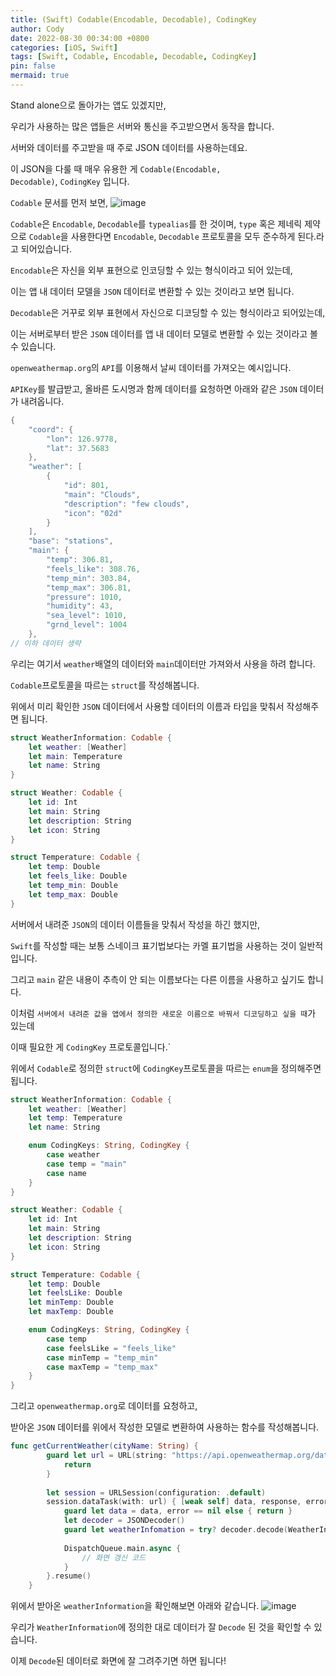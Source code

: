 ```yaml
---
title: (Swift) Codable(Encodable, Decodable), CodingKey
author: Cody
date: 2022-08-30 00:34:00 +0800
categories: [iOS, Swift]
tags: [Swift, Codable, Encodable, Decodable, CodingKey]
pin: false
mermaid: true
---
```

Stand alone으로 돌아가는 앱도 있겠지만,

우리가 사용하는 많은 앱들은 서버와 통신을 주고받으면서 동작을 합니다.

서버와 데이터를 주고받을 때 주로 JSON 데이터를 사용하는데요.

이 JSON을 다룰 때 매우 유용한 게 `Codable(Encodable, Decodable)`, `CodingKey` 입니다.

`Codable` 문서를 먼저 보면,
![image](https://github.com/swiftycody/swiftycody.github.io/assets/9062513/98d0ef02-89ef-4f93-8224-27247f1b64ae)

`Codable`은 `Encodable`, `Decodable`를 `typealias`를 한 것이며, `type` 혹은 제네릭 제약으로 `Codable`을 사용한다면 `Encodable`, `Decodable` 프로토콜을 모두 준수하게 된다.라고 되어있습니다.

`Encodable`은 자신을 외부 표현으로 인코딩할 수 있는 형식이라고 되어 있는데,

이는 앱 내 데이터 모델을 `JSON` 데이터로 변환할 수 있는 것이라고 보면 됩니다.

`Decodable`은 거꾸로 외부 표현에서 자신으로 디코딩할 수 있는 형식이라고 되어있는데,

이는 서버로부터 받은 `JSON` 데이터를 앱 내 데이터 모델로 변환할 수 있는 것이라고 볼 수 있습니다.

`openweathermap.org`의 `API`를 이용해서 날씨 데이터를 가져오는 예시입니다.

`APIKey`를 발급받고, 올바른 도시명과 함께 데이터를 요청하면 아래와 같은 `JSON` 데이터가 내려옵니다.

```swift
{
	"coord": {
		"lon": 126.9778,
		"lat": 37.5683
	},
	"weather": [
		{
			"id": 801,
			"main": "Clouds",
			"description": "few clouds",
			"icon": "02d"
		}
	],
	"base": "stations",
	"main": {
		"temp": 306.81,
		"feels_like": 308.76,
		"temp_min": 303.84,
		"temp_max": 306.81,
		"pressure": 1010,
		"humidity": 43,
		"sea_level": 1010,
		"grnd_level": 1004
	},
// 이하 데이터 생략
```

우리는 여기서 `weather`배열의 데이터와 `main`데이터만 가져와서 사용을 하려 합니다.

`Codable`프로토콜을 따르는 `struct`를 작성해봅니다.

위에서 미리 확인한 `JSON` 데이터에서 사용할 데이터의 이름과 타입을 맞춰서 작성해주면 됩니다.

```swift
struct WeatherInformation: Codable {
    let weather: [Weather]
    let main: Temperature
    let name: String
}

struct Weather: Codable {
    let id: Int
    let main: String
    let description: String
    let icon: String
}

struct Temperature: Codable {
    let temp: Double
    let feels_like: Double
    let temp_min: Double
    let temp_max: Double
}
```

서버에서 내려준 `JSON`의 데이터 이름들을 맞춰서 작성을 하긴 했지만,

`Swift`를 작성할 때는 보통 스네이크 표기법보다는 카멜 표기법을 사용하는 것이 일반적입니다.

그리고 `main` 같은 내용이 추측이 안 되는 이름보다는 다른 이름을 사용하고 싶기도 합니다.

이처럼 `서버에서 내려준 값을 앱에서 정의한 새로운 이름으로 바꿔서 디코딩하고 싶을 때`가 있는데

이때 필요한 게 `CodingKey` 프로토콜입니다.`

위에서 `Codable`로 정의한 `struct`에 `CodingKey`프로토콜을 따르는 `enum`을 정의해주면 됩니다.

```swift
struct WeatherInformation: Codable {
    let weather: [Weather]
    let temp: Temperature
    let name: String

    enum CodingKeys: String, CodingKey {
        case weather
        case temp = "main"
        case name
    }
}

struct Weather: Codable {
    let id: Int
    let main: String
    let description: String
    let icon: String
}

struct Temperature: Codable {
    let temp: Double
    let feelsLike: Double
    let minTemp: Double
    let maxTemp: Double

    enum CodingKeys: String, CodingKey {
        case temp
        case feelsLike = "feels_like"
        case minTemp = "temp_min"
        case maxTemp = "temp_max"
    }
}
```

그리고 `openweathermap.org`로 데이터를 요청하고,

받아온 `JSON` 데이터를 위에서 작성한 모델로 변환하여 사용하는 함수를 작성해봅니다.

```swift
func getCurrentWeather(cityName: String) {
        guard let url = URL(string: "https://api.openweathermap.org/data/2.5/weather?q=\(cityName)&appid=(apikey)") else {
            return
        }
        
        let session = URLSession(configuration: .default)
        session.dataTask(with: url) { [weak self] data, response, error in
            guard let data = data, error == nil else { return }
            let decoder = JSONDecoder()
            guard let weatherInfomation = try? decoder.decode(WeatherInformation.self, from: data) else { return }
            
            DispatchQueue.main.async {
                // 화면 갱신 코드
            }
        }.resume()
    }
```

위에서 받아온 `weatherInformation`을 확인해보면 아래와 같습니다.
![image](https://github.com/swiftycody/swiftycody.github.io/assets/9062513/d130bff9-057b-4b0b-aae7-497be3a159c2)

우리가 `WeatherInformation`에 정의한 대로 데이터가 잘 `Decode` 된 것을 확인할 수 있습니다.

이제 `Decode`된 데이터로 화면에 잘 그려주기면 하면 됩니다!